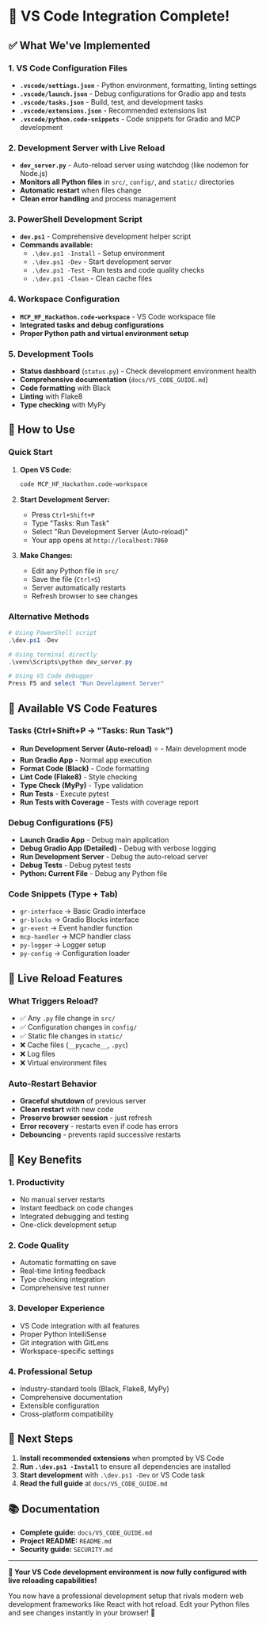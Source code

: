 # 🎉 VS Code Integration Complete!

## ✅ What We've Implemented

### 1. VS Code Configuration Files

- **`.vscode/settings.json`** - Python environment, formatting, linting settings
- **`.vscode/launch.json`** - Debug configurations for Gradio app and tests
- **`.vscode/tasks.json`** - Build, test, and development tasks
- **`.vscode/extensions.json`** - Recommended extensions list
- **`.vscode/python.code-snippets`** - Code snippets for Gradio and MCP development

### 2. Development Server with Live Reload

- **`dev_server.py`** - Auto-reload server using watchdog (like nodemon for Node.js)
- **Monitors all Python files** in `src/`, `config/`, and `static/` directories
- **Automatic restart** when files change
- **Clean error handling** and process management

### 3. PowerShell Development Script

- **`dev.ps1`** - Comprehensive development helper script
- **Commands available:**
  - `.\dev.ps1 -Install` - Setup environment
  - `.\dev.ps1 -Dev` - Start development server
  - `.\dev.ps1 -Test` - Run tests and code quality checks
  - `.\dev.ps1 -Clean` - Clean cache files

### 4. Workspace Configuration

- **`MCP_HF_Hackathon.code-workspace`** - VS Code workspace file
- **Integrated tasks and debug configurations**
- **Proper Python path and virtual environment setup**

### 5. Development Tools

- **Status dashboard** (`status.py`) - Check development environment health
- **Comprehensive documentation** (`docs/VS_CODE_GUIDE.md`)
- **Code formatting** with Black
- **Linting** with Flake8
- **Type checking** with MyPy

## 🚀 How to Use

### Quick Start

1. **Open VS Code:**

   ```bash
   code MCP_HF_Hackathon.code-workspace
   ```

2. **Start Development Server:**

   - Press `Ctrl+Shift+P`
   - Type "Tasks: Run Task"
   - Select "Run Development Server (Auto-reload)"
   - Your app opens at `http://localhost:7860`

3. **Make Changes:**
   - Edit any Python file in `src/`
   - Save the file (`Ctrl+S`)
   - Server automatically restarts
   - Refresh browser to see changes

### Alternative Methods

```powershell
# Using PowerShell script
.\dev.ps1 -Dev

# Using terminal directly
.\venv\Scripts\python dev_server.py

# Using VS Code debugger
Press F5 and select "Run Development Server"
```

## 🔧 Available VS Code Features

### Tasks (Ctrl+Shift+P → "Tasks: Run Task")

- **Run Development Server (Auto-reload)** ⭐ - Main development mode
- **Run Gradio App** - Normal app execution
- **Format Code (Black)** - Code formatting
- **Lint Code (Flake8)** - Style checking
- **Type Check (MyPy)** - Type validation
- **Run Tests** - Execute pytest
- **Run Tests with Coverage** - Tests with coverage report

### Debug Configurations (F5)

- **Launch Gradio App** - Debug main application
- **Debug Gradio App (Detailed)** - Debug with verbose logging
- **Run Development Server** - Debug the auto-reload server
- **Debug Tests** - Debug pytest tests
- **Python: Current File** - Debug any Python file

### Code Snippets (Type + Tab)

- `gr-interface` → Basic Gradio interface
- `gr-blocks` → Gradio Blocks interface
- `gr-event` → Event handler function
- `mcp-handler` → MCP handler class
- `py-logger` → Logger setup
- `py-config` → Configuration loader

## 🎯 Live Reload Features

### What Triggers Reload?

- ✅ Any `.py` file change in `src/`
- ✅ Configuration changes in `config/`
- ✅ Static file changes in `static/`
- ❌ Cache files (`__pycache__`, `.pyc`)
- ❌ Log files
- ❌ Virtual environment files

### Auto-Restart Behavior

- **Graceful shutdown** of previous server
- **Clean restart** with new code
- **Preserve browser session** - just refresh
- **Error recovery** - restarts even if code has errors
- **Debouncing** - prevents rapid successive restarts

## 🌟 Key Benefits

### 1. **Productivity**

- No manual server restarts
- Instant feedback on code changes
- Integrated debugging and testing
- One-click development setup

### 2. **Code Quality**

- Automatic formatting on save
- Real-time linting feedback
- Type checking integration
- Comprehensive test runner

### 3. **Developer Experience**

- VS Code integration with all features
- Proper Python IntelliSense
- Git integration with GitLens
- Workspace-specific settings

### 4. **Professional Setup**

- Industry-standard tools (Black, Flake8, MyPy)
- Comprehensive documentation
- Extensible configuration
- Cross-platform compatibility

## 🔗 Next Steps

1. **Install recommended extensions** when prompted by VS Code
2. **Run `.\dev.ps1 -Install`** to ensure all dependencies are installed
3. **Start development** with `.\dev.ps1 -Dev` or VS Code task
4. **Read the full guide** at `docs/VS_CODE_GUIDE.md`

## 📚 Documentation

- **Complete guide:** `docs/VS_CODE_GUIDE.md`
- **Project README:** `README.md`
- **Security guide:** `SECURITY.md`

---

**🎉 Your VS Code development environment is now fully configured with live reloading capabilities!**

You now have a professional development setup that rivals modern web development frameworks like React with hot reload. Edit your Python files and see changes instantly in your browser! 🚀
